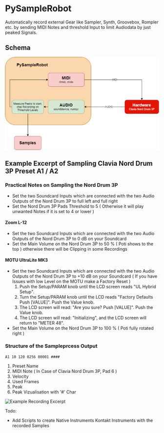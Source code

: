 # PySampleRobot
Automatically record external Gear like Sampler, Synth, Groovebox, Rompler etc. by sending MIDI Notes and threshold Input to limit Audiodata by just peaked Signals.

## Schema

![Schema](SchemaDiagram.png?raw=true "Schema")

## Example Excerpt of Sampling Clavia Nord Drum 3P Preset A1 / A2

### Practical Notes on Sampling the Nord Drum 3P

- Set the two Soundcard Inputs which are connected with the two Audio Outputs of the Nord Drum 3P to full left and full right
- Set the Nord Drum 3P Pads Threshold to 5 ( Otherwise it will play unwanted Notes if it is set to 4 or lower )
#### Zoom L-12
- Set the two Soundcard Inputs which are connected with the two Audio Outputs of the Nord Drum 3P to 0 dB on your Soundcard
- Set the Main Volume on the Nord Drum 3P to 50 % ( Poti shows to the top ) otherwise there will be Clipping in some Recordings
#### MOTU UltraLite MK3
- Set the two Soundcard Inputs which are connected with the two Audio Outputs of the Nord Drum 3P to +10 dB on your Soundcard
  ( If you have Issues with low Level on the MOTU make a Factory Reset )
    1. Push the Setup/PARAM knob until the LCD screen reads "UL Hybrid Setup".
    2. Turn the Setup/PARAM knob until the LCD reads "Factory Defaults Push [VALUE]". Push the Value knob.
    3. The LCD screen will read: "Are you sure? Push [VALUE]". Push the Value knob.
    4. The LCD screen will read: "Initializing", and the LCD screen will return to "METER 48".
- Set the Main Volume on the Nord Drum 3P to 100 % ( Poti fully rotated right )

### Structure of the Sampleprcess Output

``A1 10 120 0256 00001 ####``
1. Preset Name
2. MIDI Note ( In Case of Clavia Nord Drum 3P, Pad 6 )
3. Velocity
4. Used Frames
5. Peak
6. Peak Vizualisation with '#' Char

![Example Recording Excerpt](RecordingExcerpt.gif?raw=true "Example Recording Excerpt")

Todo:
- Add Scripts to create Native Instruments Kontakt Instruments with the recorded Samples

